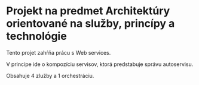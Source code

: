 Projekt na predmet Architektúry orientované na služby, princípy a technológie
===========

Tento projet zahŕňa prácu s Web services. 

V princípe ide o kompozíciu servisov, ktorá predstabuje správu autoservisu. 

Obsahuje 4 zlužby a 1 orchestráciu.

